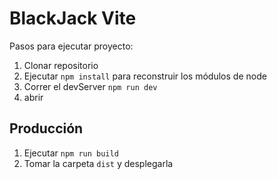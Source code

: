 # BlackJack Vite

Pasos para ejecutar proyecto:

1. Clonar repositorio
2. Ejecutar ```npm install``` para reconstruir los módulos de node
3. Correr el devServer ```npm run dev```
4. abrir 

## Producción

1. Ejecutar ```npm run build```
2. Tomar la carpeta ```dist``` y desplegarla